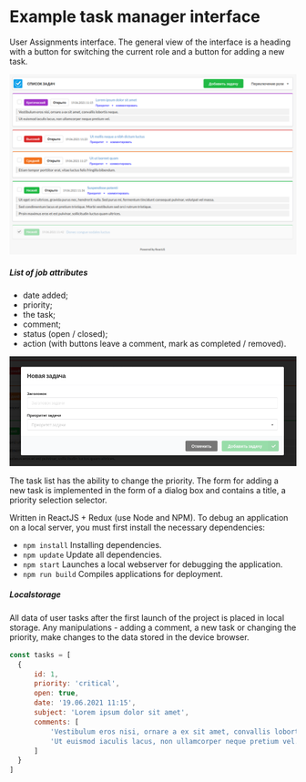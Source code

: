 Example task manager interface 
===============

User Assignments interface. The general view of the interface is a heading with a button for switching the current role and a button for adding a new task. 

![General view of the interface](./documentation/ui-screen-1.png)

##### List of job attributes 
- date added;
- priority;
- the task;
- comment;
- status (open / closed);
- action (with buttons leave a comment, mark as completed / removed). 

![Add task dialog box](./documentation/ui-screen-2.png)

The task list has the ability to change the priority. The form for adding a new task is implemented in the form of a dialog box and contains a title, a priority selection selector. 

Written in ReactJS + Redux (use Node and NPM). To debug an application on a local server, you must first install the necessary dependencies:
  * `npm install` Installing dependencies.
  * `npm update` Update all dependencies.
  * `npm start` Launches a local webserver for debugging the application.
  * `npm run build` Compiles applications for deployment.
  
  ##### Localstorage 
  All data of user tasks after the first launch of the project is placed in local storage. Any manipulations - adding a comment, a new task or changing the priority, make changes to the data stored in the device browser. 
  
  
  ```javascript
const tasks = [
    {
        id: 1,
        priority: 'critical',
        open: true,
        date: '19.06.2021 11:15',
        subject: 'Lorem ipsum dolor sit amet',
        comments: [
            'Vestibulum eros nisi, ornare a ex sit amet, convallis lobortis neque.',
            'Ut euismod iaculis lacus, non ullamcorper neque pretium vel.'
        ]
    }
]
  ```